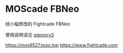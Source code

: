 MOScade FBNeo
================
 
经小幅修改的 Fightcade FBNeo

使用说明请见 [ggposrv3](https://github.com/greats3an/ggposrv3)

https://mos9527.tooo.top
https://www.fightcade.com
